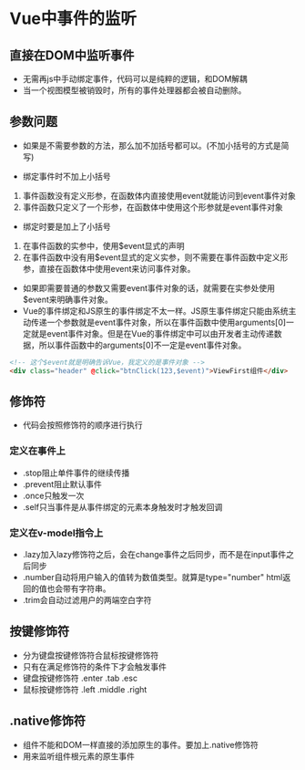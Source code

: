 # Vue中事件的监听

## 直接在DOM中监听事件

* 无需再js中手动绑定事件，代码可以是纯粹的逻辑，和DOM解耦
* 当一个视图模型被销毁时，所有的事件处理器都会被自动删除。

## 参数问题

* 如果是不需要参数的方法，那么加不加括号都可以。(不加小括号的方式是简写)

* 绑定事件时不加上小括号

1. 事件函数没有定义形参，在函数体内直接使用event就能访问到event事件对象
2. 事件函数只定义了一个形参，在函数体中使用这个形参就是event事件对象

* 绑定时要是加上了小括号

1. 在事件函数的实参中，使用$event显式的声明
2. 在事件函数中没有用$event显式的定义实参，则不需要在事件函数中定义形参，直接在函数体中使用event来访问事件对象。

* 如果即需要普通的参数又需要event事件对象的话，就需要在实参处使用$event来明确事件对象。
* Vue的事件绑定和JS原生的事件绑定不太一样。JS原生事件绑定只能由系统主动传递一个参数就是event事件对象，所以在事件函数中使用arguments[0]一定就是event事件对象。但是在Vue的事件绑定中可以由开发者主动传递数据，所以事件函数中的arguments[0]不一定是event事件对象。

```html
<!-- 这个$event就是明确告诉Vue，我定义的是事件对象 -->
<div class="header" @click="btnClick(123,$event)">ViewFirst组件</div>
```

## 修饰符

* 代码会按照修饰符的顺序进行执行

### 定义在事件上

* .stop阻止单件事件的继续传播
* .prevent阻止默认事件
* .once只触发一次
* .self只当事件是从事件绑定的元素本身触发时才触发回调

### 定义在v-model指令上

* .lazy加入lazy修饰符之后，会在change事件之后同步，而不是在input事件之后同步
* .number自动将用户输入的值转为数值类型。就算是type="number" html返回的值也会带有字符串。
* .trim会自动过滤用户的两端空白字符

## 按键修饰符

* 分为键盘按键修饰符合鼠标按键修饰符
* 只有在满足修饰符的条件下才会触发事件
* 键盘按键修饰符 .enter .tab .esc
* 鼠标按键修饰符 .left .middle .right

## .native修饰符

* 组件不能和DOM一样直接的添加原生的事件。要加上.native修饰符
* 用来监听组件根元素的原生事件
